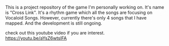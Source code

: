 This is a project repository of the game I'm personally working on.
It's name is “Cross Link".
It's a rhythm game which all the songs are focusing on Vocaloid Songs.
However, currently there's only 4 songs that I have mapped.
And the development is still ongoing.

check out this youtube video if you are interest. https://youtu.be/aYsZ6wtslFA
